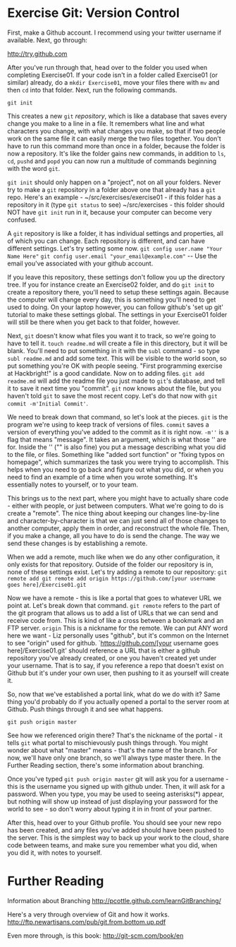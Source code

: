 Exercise Git: Version Control
=======

First, make a Github account. I recommend using your twitter username if available. Next, go through:

http://try.github.com

After you've run through that, head over to the folder you used when completing Exercise01. If your code isn't in a folder called Exercise01 (or similar) already, do a `mkdir Exercise01`, move your files there with `mv` and then `cd` into that folder. Next, run the following commands. 

`git init`

This creates a new `git` _repository_, which is like a database that saves every change you make to a line in a file. It remembers what line and what characters you change, with what changes you make, so that if two people work on the same file it can easily merge the two files together. You don't have to run this command more than once in a folder, because the folder is now a repository. It's like the folder gains new commands, in addition to `ls`, `cd`, `pushd` and `popd` you can now run a multitude of commands beginning with the word `git`.

`git init` should only happen on a "project", not on all your folders. Never try to make a `git` repository in a folder above one that already has a `git` repo. Here's an example -
~/src/exercises/exercise01 - if this folder has a repository in it (type `git status` to see)
~/src/exercises - this folder should NOT have `git init` run in it, because your computer can become very confused.

A `git` repository is like a folder, it has individual settings and properties, all of which you can change. Each repository is different, and can have different settings. Let's try setting some now. 
`git config user.name "Your Name Here"`
`git config user.email "your_email@example.com"` -- Use the email you've associated with your github account.

If you leave this repository, these settings don't follow you up the directory tree. If you for instance create an Exercise02 folder, and do `git init` to create a repository there, you'll need to setup these settings again. Because the computer will change every day, this is something you'll need to get used to doing. On your laptop however, you can follow github's 'set up git' tutorial to make these settings global. The settings in your Exercise01 folder will still be there when you get back to that folder, however.

Next, `git` doesn't know what files you want it to track, so we're going to have to tell it. 
`touch readme.md` will create a file in this directory, but it will be blank. You'll need to put something in it with the `subl` command - so type `subl readme.md` and add some text. This will be visible to the world soon, so put something you're OK with people seeing. "First programming exercise at Hackbright!" is a good candidate.
Now on to adding files. 
`git add readme.md` will add the readme file you just made to `git`'s database, and tell it to save it next time you "commit". `git` now knows about the file, but you haven't told `git` to save the most recent copy. Let's do that now with `git commit -m'Initial Commit'`.

We need to break down that command, so let's look at the pieces.
`git` is the program we're using to keep track of versions of files.
`commit` saves a version of everything you've added to the commit as it is right now.
`-m''` is a flag that means "message". It takes an argument, which is what those '' are for. Inside the '' ("" is also fine) you put a message describing what you did to the file, or files. Something like "added sort function" or "fixing typos on homepage", which summarizes the task you were trying to accomplish. This helps when you need to go back and figure out what you did, or when you need to find an example of a time when you wrote something. It's essentially notes to yourself, or to your team.

This brings us to the next part, where you might have to actually share code - either with people, or just between computers. What we're going to do is create a "remote". The nice thing about keeping our changes line-by-line and character-by-character is that we can just send all of those changes to another computer, apply them in order, and reconstruct the whole file. Then, if you make a change, all you have to do is send the change. The way we send these changes is by establishing a remote. 

When we add a remote, much like when we do any other configuration, it only exists for that repository. Outside of the folder our repository is in, none of these settings exist. Let's try adding a remote to our repository:
`git remote add git remote add origin https://github.com/[your username goes here]/Exercise01.git`

Now we have a remote - this is like a portal that goes to whatever URL we point at. Let's break down that command.
`git remote` refers to the part of the git program that allows us to add a list of URLs that we can send and receive code from. This is kind of like a cross between a bookmark and an FTP server. 
`origin` This is a nickname for the remote. We can put ANY word here we want - Liz personally uses "github", but it's common on the Internet to see "origin" used for github.
`https://github.com/[your username goes here]/Exercise01.git' should reference a URL that is either a github repository you've already created, or one you haven't created yet under your username. That is to say, if you reference a repo that doesn't exist on Github but it's under your own user, then pushing to it as yourself will create it.

So, now that we've established a portal link, what do we do with it? Same thing you'd probably do if you actually opened a portal to the server room at Github. Push things through it and see what happens.

`git push origin master`

See how we referenced origin there? That's the nickname of the portal - it tells `git` what portal to mischievously push things through. You might wonder about what "master" means - that's the name of the branch. For now, we'll have only one branch, so we'll always type master there. In the Further Reading section, there's some information about branching.

Once you've typed `git push origin master` git will ask you for a username - this is the username you signed up with github under. Then, it will ask for a password. When you type, you may be used to seeing asterisks(*) appear, but nothing will show up instead of just displaying your password for the world to see - so don't worry about typing it in in front of your partner.

After this, head over to your Github profile. You should see your new repo has been created, and any files you've added should have been pushed to the server. This is the simplest way to back up your work to the cloud, share code between teams, and make sure you remember what you did, when you did it, with notes to yourself.


Further Reading
========

Information about Branching
http://pcottle.github.com/learnGitBranching/

Here's a very through overview of Git and how it works.
http://ftp.newartisans.com/pub/git.from.bottom.up.pdf

Even more through, is this book:
http://git-scm.com/book/en
